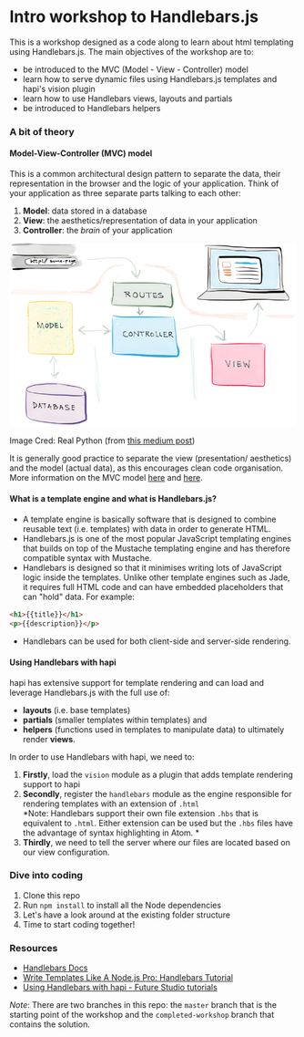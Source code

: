 # Intro workshop to Handlebars.js

This is a workshop designed as a code along to learn about html templating using Handlebars.js.
The main objectives of the workshop are to:
- be introduced to the MVC (Model - View - Controller) model
- learn how to serve dynamic files using Handlebars.js templates and hapi's vision plugin
- learn how to use Handlebars views, layouts and partials
- be introduced to Handlebars helpers

### A bit of theory
#### Model-View-Controller (MVC) model
This is a common architectural design pattern to separate the data, their representation in the browser and the logic of your application. Think of your application as three separate parts talking to each other:
1. **Model**: data stored in a database
1. **View**: the aesthetics/representation of data in your application
1. **Controller**: the *brain* of your application

![A diagram of the MVC model](mvc-diagram.png)

Image Cred: Real Python (from [this medium post](https://medium.freecodecamp.com/model-view-controller-mvc-explained-through-ordering-drinks-at-the-bar-efcba6255053#.3autr7o1d))

It is generally good practice to separate the view (presentation/ aesthetics) and the model (actual data), as this encourages clean code organisation. More information on the MVC model [here](https://en.wikipedia.org/wiki/Model%E2%80%93view%E2%80%93controller) and [here](https://medium.freecodecamp.com/model-view-controller-mvc-explained-through-ordering-drinks-at-the-bar-efcba6255053#.3autr7o1d).

#### What is a template engine and what is Handlebars.js?
- A template engine is basically software that is designed to combine reusable text (i.e. templates) with data in order to generate HTML.
- Handlebars.js is one of the most popular JavaScript templating engines that builds on top of the Mustache templating engine and has therefore compatible syntax with Mustache.
- Handlebars is designed so that it minimises writing lots of JavaScript logic inside the templates. Unlike other template engines such as Jade, it requires full HTML code and can have embedded placeholders that can "hold" data. For example:
```html
<h1>{{title}}</h1>
<p>{{description}}</p>
```
- Handlebars can be used for both client-side and server-side rendering.

#### Using Handlebars with hapi
hapi has extensive support for template rendering and can load and leverage Handlebars.js with the full use of:
- **layouts** (i.e. base templates)
- **partials** (smaller templates within templates) and
- **helpers** (functions used in templates to manipulate data) to ultimately render **views**.

In order to use Handlebars with hapi, we need to:
1. **Firstly**, load the `vision` module as a plugin that adds template rendering support to hapi
2. **Secondly**, register the `handlebars` module as the engine responsible for rendering templates with an extension of `.html`  
*Note: Handlebars support their own file extension `.hbs` that is equivalent to `.html`. Either extension can be used but the `.hbs` files have the advantage of syntax highlighting in Atom. *
3. **Thirdly**, we need to tell the server where our files are located based on our view configuration.

### Dive into coding
1. Clone this repo
1. Run `npm install` to install all the Node dependencies
1. Let's have a look around at the existing folder structure
1. Time to start coding together!

### Resources
- [Handlebars Docs](http://handlebarsjs.com/)
- [Write Templates Like A Node.js Pro: Handlebars Tutorial](https://webapplog.com/handlebars/)
- [Using Handlebars with hapi - Future Studio tutorials](https://futurestud.io/tutorials/how-to-create-a-dynamic-handlebars-layout-template-in-hapijs)

*Note*:
There are two branches in this repo: the `master` branch that is the starting point of the workshop and the `completed-workshop` branch that contains the solution.

